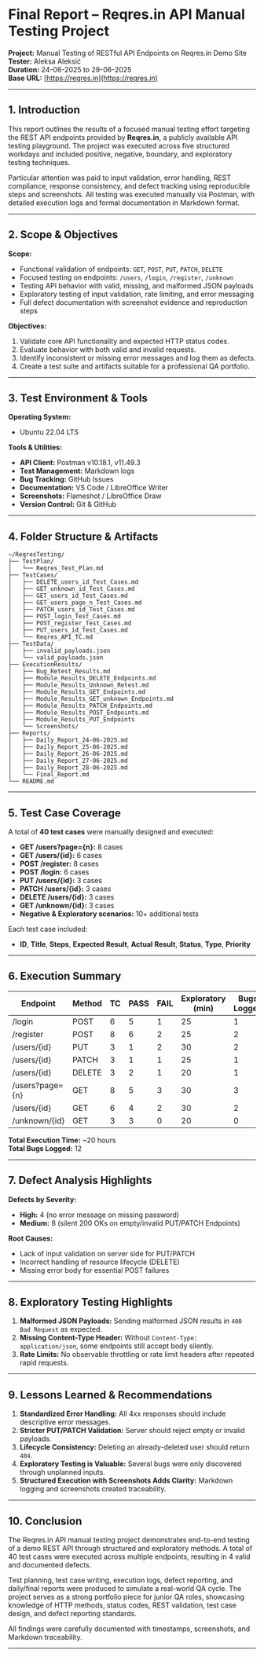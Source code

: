 # Final Report – Reqres.in API Manual Testing Project

**Project:** Manual Testing of RESTful API Endpoints on Reqres.in Demo Site\
**Tester:** Aleksa Aleksić\
**Duration:** 24-06-2025 to 29-06-2025\
**Base URL:** [https://reqres.in](https://reqres.in)

---

## 1. Introduction

This report outlines the results of a focused manual testing effort targeting the REST API endpoints provided by **Reqres.in**, a publicly available API testing playground. The project was executed across five structured workdays and included positive, negative, boundary, and exploratory testing techniques.

Particular attention was paid to input validation, error handling, REST compliance, response consistency, and defect tracking using reproducible steps and screenshots. All testing was executed manually via Postman, with detailed execution logs and formal documentation in Markdown format.

---

## 2. Scope & Objectives

**Scope:**

- Functional validation of endpoints: `GET`, `POST`, `PUT`, `PATCH`, `DELETE`
- Focused testing on endpoints: `/users`, `/login`, `/register`, `/unknown`
- Testing API behavior with valid, missing, and malformed JSON payloads
- Exploratory testing of input validation, rate limiting, and error messaging
- Full defect documentation with screenshot evidence and reproduction steps

**Objectives:**

1. Validate core API functionality and expected HTTP status codes.
2. Evaluate behavior with both valid and invalid requests.
3. Identify inconsistent or missing error messages and log them as defects.
4. Create a test suite and artifacts suitable for a professional QA portfolio.

---

## 3. Test Environment & Tools

**Operating System:**

- Ubuntu 22.04 LTS

**Tools & Utilities:**

- **API Client:** Postman v10.18.1, v11.49.3
- **Test Management:** Markdown logs
- **Bug Tracking:** GitHub Issues
- **Documentation:** VS Code / LibreOffice Writer
- **Screenshots:** Flameshot / LibreOffice Draw
- **Version Control:** Git & GitHub

---

## 4. Folder Structure & Artifacts

```
~/ReqresTesting/
├── TestPlan/
│   └── Reqres_Test_Plan.md
├── TestCases/
│   ├── DELETE_users_id_Test_Cases.md
│   ├── GET_unknown_id_Test_Cases.md
│   ├── GET_users_id_Test_Cases.md
│   ├── GET_users_page_n_Test_Cases.md
│   ├── PATCH_users_id_Test_Cases.md
│   ├── POST_login_Test_Cases.md
│   ├── POST_register_Test_Cases.md
│   ├── PUT_users_id_Test_Cases.md
│   └── Reqres_API_TC.md
├── TestData/
│   ├── invalid_payloads.json
│   └── valid_payloads.json
├── ExecutionResults/
│   ├── Bug_Retest_Results.md
│   ├── Module_Results_DELETE_Endpoints.md
│   ├── Module_Results_Unknown_Retest.md
│   ├── Module_Results_GET_Endpoints.md
│   ├── Module_Results_GET_unknown_Endpoints.md
│   ├── Module_Results_PATCH_Endpoints.md
│   ├── Module_Results_POST_Endpoints.md
│   ├── Module_Results_PUT_Endpoints
│   └── Screenshots/
├── Reports/
│   ├── Daily_Report_24-06-2025.md
│   ├── Daily_Report_25-06-2025.md
│   ├── Daily_Report_26-06-2025.md
│   ├── Daily_Report_27-06-2025.md
│   ├── Daily_Report_28-06-2025.md
│   └── Final_Report.md
└── README.md
```

---

## 5. Test Case Coverage

A total of **40 test cases** were manually designed and executed:

- **GET /users?page={n}:** 8 cases
- **GET /users/{id}:** 6 cases
- **POST /register:** 8 cases
- **POST /login:** 6 cases
- **PUT /users/{id}:** 3 cases
- **PATCH /users/{id}:** 3 cases
- **DELETE /users/{id}:** 3 cases
- **GET /unknown/{id}:** 3 cases
- **Negative & Exploratory scenarios:** 10+ additional tests

Each test case included:

- **ID**, **Title**, **Steps**, **Expected Result**, **Actual Result**, **Status**, **Type**, **Priority**

---

## 6. Execution Summary

| Endpoint       | Method | TC | PASS | FAIL | Exploratory (min) | Bugs Logged |
| -------------  | ------ | -- | ---- | ---- | ----------------- | ----------- |
| /login         | POST   | 6  | 5    | 1    | 25                | 1           |
| /register      | POST   | 8  | 6    | 2    | 25                | 2           |
| /users/{id}    | PUT    | 3  | 1    | 2    | 30                | 2           |
| /users/{id}    | PATCH  | 3  | 1    | 1    | 25                | 1           |
| /users/{id}    | DELETE | 3  | 2    | 1    | 20                | 1           |
| /users?page={n}| GET    | 8  | 5    | 3    | 30                | 3           |
| /users/{id}    | GET    | 6  | 4    | 2    | 30                | 2           |
| /unknown/{id}  | GET    | 3  | 3    | 0    | 20                | 0           |

**Total Execution Time:** \~20 hours\
**Total Bugs Logged:** 12

---

## 7. Defect Analysis Highlights

**Defects by Severity:**

- **High:** 4 (no error message on missing password)
- **Medium:** 8 (silent 200 OKs on empty/invalid PUT/PATCH Endpoints)

**Root Causes:**

- Lack of input validation on server side for PUT/PATCH
- Incorrect handling of resource lifecycle (DELETE)
- Missing error body for essential POST failures

---

## 8. Exploratory Testing Highlights

1. **Malformed JSON Payloads:** Sending malformed JSON results in `400 Bad Request` as expected.
2. **Missing Content-Type Header:** Without `Content-Type: application/json`, some endpoints still accept body silently.
3. **Rate Limits:** No observable throttling or rate limit headers after repeated rapid requests.

---

## 9. Lessons Learned & Recommendations

1. **Standardized Error Handling:** All 4xx responses should include descriptive error messages.
2. **Stricter PUT/PATCH Validation:** Server should reject empty or invalid payloads.
3. **Lifecycle Consistency:** Deleting an already-deleted user should return `404`.
4. **Exploratory Testing is Valuable:** Several bugs were only discovered through unplanned inputs.
5. **Structured Execution with Screenshots Adds Clarity:** Markdown logging and screenshots created traceability.

---

## 10. Conclusion

The Reqres.in API manual testing project demonstrates end-to-end testing of a demo REST API through structured and exploratory methods. A total of 40 test cases were executed across multiple endpoints, resulting in 4 valid and documented defects.

Test planning, test case writing, execution logs, defect reporting, and daily/final reports were produced to simulate a real-world QA cycle. The project serves as a strong portfolio piece for junior QA roles, showcasing knowledge of HTTP methods, status codes, REST validation, test case design, and defect reporting standards.

All findings were carefully documented with timestamps, screenshots, and Markdown traceability.

---
